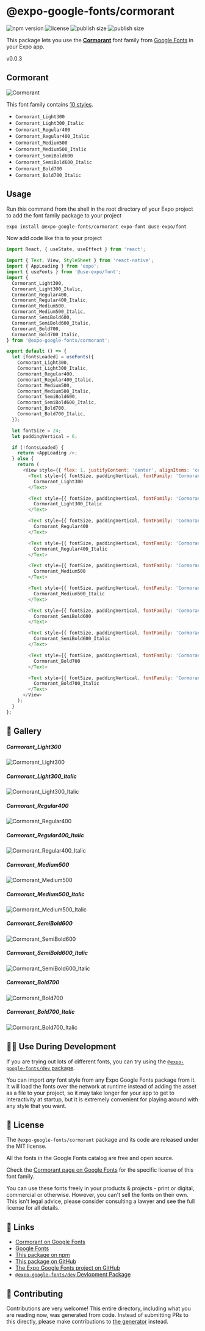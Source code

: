 # @expo-google-fonts/cormorant

![npm version](https://flat.badgen.net/npm/v/@expo-google-fonts/cormorant)
![license](https://flat.badgen.net/github/license/expo/google-fonts)
![publish size](https://flat.badgen.net/packagephobia/install/@expo-google-fonts/cormorant)
![publish size](https://flat.badgen.net/packagephobia/publish/@expo-google-fonts/cormorant)

This package lets you use the [**Cormorant**](https://fonts.google.com/specimen/Cormorant) font family from [Google Fonts](https://fonts.google.com/) in your Expo app.

v0.0.3

## Cormorant

![Cormorant](./font-family.png)

This font family contains [10 styles](#-gallery).

- `Cormorant_Light300`
- `Cormorant_Light300_Italic`
- `Cormorant_Regular400`
- `Cormorant_Regular400_Italic`
- `Cormorant_Medium500`
- `Cormorant_Medium500_Italic`
- `Cormorant_SemiBold600`
- `Cormorant_SemiBold600_Italic`
- `Cormorant_Bold700`
- `Cormorant_Bold700_Italic`

## Usage

Run this command from the shell in the root directory of your Expo project to add the font family package to your project
```sh
expo install @expo-google-fonts/cormorant expo-font @use-expo/font
```

Now add code like this to your project
```js
import React, { useState, useEffect } from 'react';

import { Text, View, StyleSheet } from 'react-native';
import { AppLoading } from 'expo';
import { useFonts } from '@use-expo/font';
import {
  Cormorant_Light300,
  Cormorant_Light300_Italic,
  Cormorant_Regular400,
  Cormorant_Regular400_Italic,
  Cormorant_Medium500,
  Cormorant_Medium500_Italic,
  Cormorant_SemiBold600,
  Cormorant_SemiBold600_Italic,
  Cormorant_Bold700,
  Cormorant_Bold700_Italic,
} from '@expo-google-fonts/cormorant';

export default () => {
  let [fontsLoaded] = useFonts({
    Cormorant_Light300,
    Cormorant_Light300_Italic,
    Cormorant_Regular400,
    Cormorant_Regular400_Italic,
    Cormorant_Medium500,
    Cormorant_Medium500_Italic,
    Cormorant_SemiBold600,
    Cormorant_SemiBold600_Italic,
    Cormorant_Bold700,
    Cormorant_Bold700_Italic,
  });

  let fontSize = 24;
  let paddingVertical = 6;

  if (!fontsLoaded) {
    return <AppLoading />;
  } else {
    return (
      <View style={{ flex: 1, justifyContent: 'center', alignItems: 'center' }}>
        <Text style={{ fontSize, paddingVertical, fontFamily: 'Cormorant_Light300' }}>
          Cormorant_Light300
        </Text>

        <Text style={{ fontSize, paddingVertical, fontFamily: 'Cormorant_Light300_Italic' }}>
          Cormorant_Light300_Italic
        </Text>

        <Text style={{ fontSize, paddingVertical, fontFamily: 'Cormorant_Regular400' }}>
          Cormorant_Regular400
        </Text>

        <Text style={{ fontSize, paddingVertical, fontFamily: 'Cormorant_Regular400_Italic' }}>
          Cormorant_Regular400_Italic
        </Text>

        <Text style={{ fontSize, paddingVertical, fontFamily: 'Cormorant_Medium500' }}>
          Cormorant_Medium500
        </Text>

        <Text style={{ fontSize, paddingVertical, fontFamily: 'Cormorant_Medium500_Italic' }}>
          Cormorant_Medium500_Italic
        </Text>

        <Text style={{ fontSize, paddingVertical, fontFamily: 'Cormorant_SemiBold600' }}>
          Cormorant_SemiBold600
        </Text>

        <Text style={{ fontSize, paddingVertical, fontFamily: 'Cormorant_SemiBold600_Italic' }}>
          Cormorant_SemiBold600_Italic
        </Text>

        <Text style={{ fontSize, paddingVertical, fontFamily: 'Cormorant_Bold700' }}>
          Cormorant_Bold700
        </Text>

        <Text style={{ fontSize, paddingVertical, fontFamily: 'Cormorant_Bold700_Italic' }}>
          Cormorant_Bold700_Italic
        </Text>
      </View>
    );
  }
};

```

## 🔡 Gallery

##### Cormorant_Light300
![Cormorant_Light300](./25d9142c8c73577fb3546a40795e753bab11f4e22663e2f1168cbc485cbaa542.ttf.png)

##### Cormorant_Light300_Italic
![Cormorant_Light300_Italic](./d90d995e2a130e04d6e32ee3778e059092e41f5d9c1c812a659c7ffb52951a19.ttf.png)

##### Cormorant_Regular400
![Cormorant_Regular400](./fd04cb22306c1c15bb1727fc4b3d2344de940e929b75dbe3faa9b7f43f9e0d6d.ttf.png)

##### Cormorant_Regular400_Italic
![Cormorant_Regular400_Italic](./1f64218505ec6321eba3b8df95d0806808f61c872f9c081bce39c00a402a4429.ttf.png)

##### Cormorant_Medium500
![Cormorant_Medium500](./20c11bc6844b3f25ad300ce80d94c0c0fc2fb997b51e04cd1959156c6d78309d.ttf.png)

##### Cormorant_Medium500_Italic
![Cormorant_Medium500_Italic](./47bba53369e3f5bcda0e230d7e6fe60ae86b40b59b80d57c603c50e273d2f17c.ttf.png)

##### Cormorant_SemiBold600
![Cormorant_SemiBold600](./c1821d5e327189284afba6a7a2a9831a3025677c5afb37910353410a72391791.ttf.png)

##### Cormorant_SemiBold600_Italic
![Cormorant_SemiBold600_Italic](./c02d2b3a07288427fe5cd64e378eebe86d6a308b6d7dfe0e8cc4d1975d32e0d5.ttf.png)

##### Cormorant_Bold700
![Cormorant_Bold700](./a91dc6bed8f499ba7dfc43c8259fa142dc1d0097d84aba2a73c003c35b409845.ttf.png)

##### Cormorant_Bold700_Italic
![Cormorant_Bold700_Italic](./01317d3f16a7d1e98e9fcb9e49778326433ab76c291971e501f5e721ac437b0d.ttf.png)


## 👩‍💻 Use During Development

If you are trying out lots of different fonts, you can try using the [`@expo-google-fonts/dev` package](https://github.com/expo/google-fonts/tree/master/font-packages/dev#readme).

You can import *any* font style from any Expo Google Fonts package from it. It will load the fonts
over the network at runtime instead of adding the asset as a file to your project, so it may take longer
for your app to get to interactivity at startup, but it is extremely convenient
for playing around with any style that you want.

## 📖 License

The `@expo-google-fonts/cormorant` package and its code are released under the MIT license.

All the fonts in the Google Fonts catalog are free and open source.

Check the [Cormorant page on Google Fonts](https://fonts.google.com/specimen/Cormorant) for the specific license of this font family.

You can use these fonts freely in your products & projects - print or digital, commercial or otherwise. However, you can't sell the fonts on their own. This isn't legal advice, please consider consulting a lawyer and see the full license for all details.

## 🔗 Links

- [Cormorant on Google Fonts](https://fonts.google.com/specimen/Cormorant)
- [Google Fonts](https://fonts.google.com/)
- [This package on npm](https://www.npmjs.com/package/@expo-google-fonts/cormorant)
- [This package on GitHub](https://github.com/expo/google-fonts/tree/master/font-packages/cormorant)
- [The Expo Google Fonts project on GitHub](https://github.com/expo/google-fonts)
- [`@expo-google-fonts/dev` Devlopment Package](https://github.com/expo/google-fonts/tree/master/font-packages/dev)


## 🤝 Contributing

Contributions are very welcome! This entire directory, including what you are reading now, was generated from code. Instead of submitting PRs to this directly, please make contributions to [the generator](https://github.com/expo/google-fonts/tree/master/packages/generator) instead.
